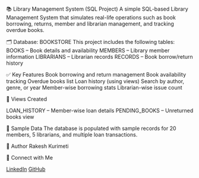📚 Library Management System (SQL Project)
A simple SQL-based Library Management System that simulates real-life operations such as book borrowing, returns, member and librarian management, and tracking overdue books.

🗂️ Database: BOOKSTORE
This project includes the following tables:
BOOKS – Book details and availability
MEMBERS – Library member information
LIBRARIANS – Librarian records
RECORDS – Book borrow/return history


✅ Key Features
Book borrowing and return management
Book availability tracking
Overdue books list
Loan history (using views)
Search by author, genre, or year
Member-wise borrowing stats
Librarian-wise issue count


📌 Views Created

LOAN_HISTORY – Member-wise loan details
PENDING_BOOKS – Unreturned books view

🧪 Sample Data
The database is populated with sample records for 20 members, 5 librarians, and multiple loan transactions.

📎 Author
Rakesh Kurimeti

 📎 Connect with Me

[LinkedIn](https://www.linkedin.com/in/rakesh-kurimeti/)          [GitHub](https://github.com/rakeshkurimeti)





